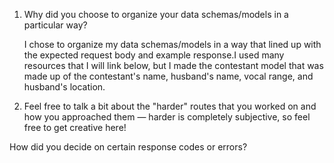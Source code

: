 1. Why did you choose to organize your data schemas/models in a particular way?

    I chose to organize my data schemas/models in a way that lined up with the expected request body and example response.I used many resources that I will link below, but I made the contestant model that was made up of the contestant's name, husband's name, vocal range, and husband's location. 
    
2. Feel free to talk a bit about the "harder" routes that you worked on and how you approached them — harder is completely subjective, so feel free to get creative here!


How did you decide on certain response codes or errors?
